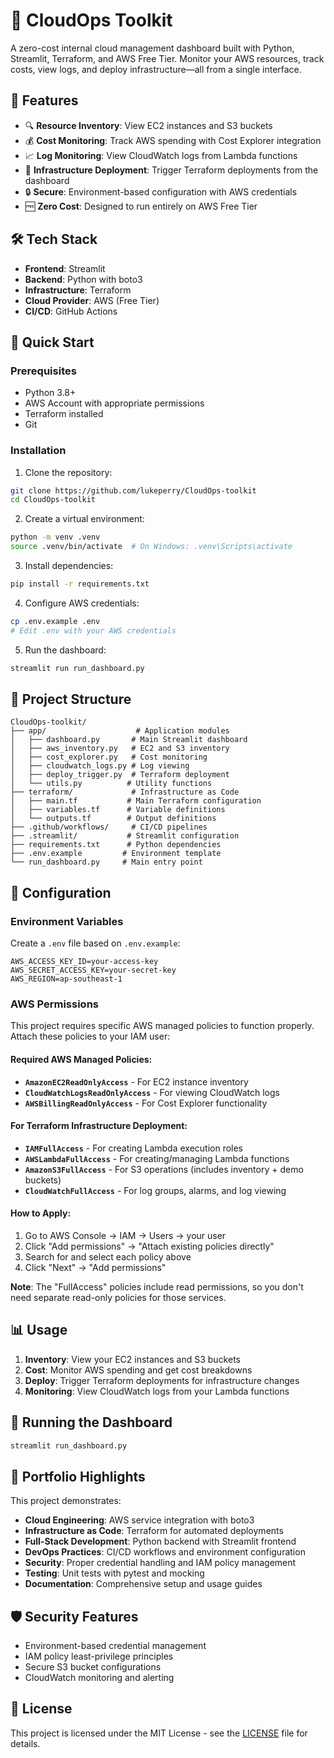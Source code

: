 # 🧠 CloudOps Toolkit

A zero-cost internal cloud management dashboard built with Python, Streamlit, Terraform, and AWS Free Tier. Monitor your AWS resources, track costs, view logs, and deploy infrastructure—all from a single interface.

## 🌟 Features

- 🔍 **Resource Inventory**: View EC2 instances and S3 buckets
- 💰 **Cost Monitoring**: Track AWS spending with Cost Explorer integration
- 📈 **Log Monitoring**: View CloudWatch logs from Lambda functions
- 🚀 **Infrastructure Deployment**: Trigger Terraform deployments from the dashboard
- 🔒 **Secure**: Environment-based configuration with AWS credentials
- 🆓 **Zero Cost**: Designed to run entirely on AWS Free Tier

## 🛠️ Tech Stack

- **Frontend**: Streamlit
- **Backend**: Python with boto3
- **Infrastructure**: Terraform
- **Cloud Provider**: AWS (Free Tier)
- **CI/CD**: GitHub Actions

## 🚀 Quick Start

### Prerequisites

- Python 3.8+
- AWS Account with appropriate permissions
- Terraform installed
- Git

### Installation

1. Clone the repository:
```bash
git clone https://github.com/lukeperry/CloudOps-toolkit
cd CloudOps-toolkit
```

2. Create a virtual environment:
```bash
python -m venv .venv
source .venv/bin/activate  # On Windows: .venv\Scripts\activate
```

3. Install dependencies:
```bash
pip install -r requirements.txt
```

4. Configure AWS credentials:
```bash
cp .env.example .env
# Edit .env with your AWS credentials
```

5. Run the dashboard:
```bash
streamlit run run_dashboard.py
```

## 📁 Project Structure

```
CloudOps-toolkit/
├── app/                    # Application modules
│   ├── dashboard.py       # Main Streamlit dashboard
│   ├── aws_inventory.py   # EC2 and S3 inventory
│   ├── cost_explorer.py   # Cost monitoring
│   ├── cloudwatch_logs.py # Log viewing
│   ├── deploy_trigger.py  # Terraform deployment
│   └── utils.py          # Utility functions
├── terraform/             # Infrastructure as Code
│   ├── main.tf           # Main Terraform configuration
│   ├── variables.tf      # Variable definitions
│   └── outputs.tf        # Output definitions
├── .github/workflows/     # CI/CD pipelines
├── .streamlit/           # Streamlit configuration
├── requirements.txt      # Python dependencies
├── .env.example         # Environment template
└── run_dashboard.py     # Main entry point
```

## 🔧 Configuration

### Environment Variables

Create a `.env` file based on `.env.example`:

```env
AWS_ACCESS_KEY_ID=your-access-key
AWS_SECRET_ACCESS_KEY=your-secret-key
AWS_REGION=ap-southeast-1
```

### AWS Permissions

This project requires specific AWS managed policies to function properly. Attach these policies to your IAM user:

#### Required AWS Managed Policies:
- **`AmazonEC2ReadOnlyAccess`** - For EC2 instance inventory
- **`CloudWatchLogsReadOnlyAccess`** - For viewing CloudWatch logs  
- **`AWSBillingReadOnlyAccess`** - For Cost Explorer functionality

#### For Terraform Infrastructure Deployment:
- **`IAMFullAccess`** - For creating Lambda execution roles
- **`AWSLambdaFullAccess`** - For creating/managing Lambda functions
- **`AmazonS3FullAccess`** - For S3 operations (includes inventory + demo buckets)
- **`CloudWatchFullAccess`** - For log groups, alarms, and log viewing

#### How to Apply:
1. Go to AWS Console → IAM → Users → your user
2. Click "Add permissions" → "Attach existing policies directly"
3. Search for and select each policy above
4. Click "Next" → "Add permissions"

**Note**: The "FullAccess" policies include read permissions, so you don't need separate read-only policies for those services.

## 📊 Usage

1. **Inventory**: View your EC2 instances and S3 buckets
2. **Cost**: Monitor AWS spending and get cost breakdowns
3. **Deploy**: Trigger Terraform deployments for infrastructure changes
4. **Monitoring**: View CloudWatch logs from your Lambda functions

## 🚀 Running the Dashboard

```bash
streamlit run_dashboard.py
```

## 🎯 Portfolio Highlights

This project demonstrates:

- **Cloud Engineering**: AWS service integration with boto3
- **Infrastructure as Code**: Terraform for automated deployments
- **Full-Stack Development**: Python backend with Streamlit frontend
- **DevOps Practices**: CI/CD workflows and environment configuration
- **Security**: Proper credential handling and IAM policy management
- **Testing**: Unit tests with pytest and mocking
- **Documentation**: Comprehensive setup and usage guides

## 🛡️ Security Features

- Environment-based credential management
- IAM policy least-privilege principles
- Secure S3 bucket configurations
- CloudWatch monitoring and alerting

## 📝 License

This project is licensed under the MIT License - see the [LICENSE](LICENSE) file for details.
